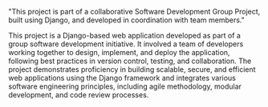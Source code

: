 "This project is part of a collaborative Software Development Group Project, built using Django, and developed in coordination with team members."

This project is a Django-based web application developed as part of a group software development initiative. It involved a team of developers working together to design, implement, and deploy the application, following best practices in version control, testing, and collaboration. The project demonstrates proficiency in building scalable, secure, and efficient web applications using the Django framework and integrates various software engineering principles, including agile methodology, modular development, and code review processes.
